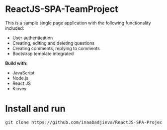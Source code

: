 # ReactJS-SPA-TeamProject

<p>This is a sample single page application with the following functionality included:</p>

<ul>
<li>User authentication</li>
<li>Creating, editing and deleting questions</li>
<li>Creating comments, replying to comments</li>
<li>Bootstrap template integrated</li>
</ul>

<p><strong>Build with:</strong></p>

<ul>
<li>JavaScript</li>
<li>Node.js</li>
<li>React JS</li>
<li>Kinvey</li>
</ul>

<h1>Install and run</h1>

<div class="highlight highlight-source-shell"><pre>git clone https://github.com/inaabadjieva/ReactJS-SPA-Project.git


